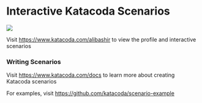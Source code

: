 # Interactive Katacoda Scenarios

[![](http://shields.katacoda.com/katacoda/alibashir/count.svg)](https://www.katacoda.com/alibashir "Get your profile on Katacoda.com")

Visit https://www.katacoda.com/alibashir to view the profile and interactive scenarios

### Writing Scenarios
Visit https://www.katacoda.com/docs to learn more about creating Katacoda scenarios

For examples, visit https://github.com/katacoda/scenario-example
